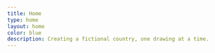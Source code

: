 ```yaml
---
title: Home
type: home
layout: home
color: blue
description: Creating a fictional country, one drawing at a time.
---
```


